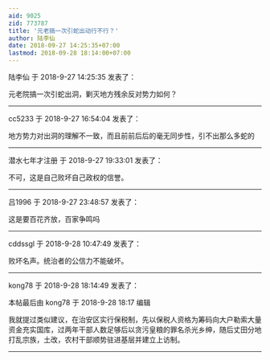 ```yaml
---
aid: 9025
zid: 773787
title: '元老搞一次引蛇出动行不行？'
author: 陆李仙
date: 2018-09-27 14:25:35+07:00
lastmod: 2018-09-28 18:14:00+07:00
---
```


陆李仙 于 2018-9-27 14:25:35 发表了：

元老院搞一次引蛇出洞，剿灭地方残余反对势力如何？

---------

cc5233 于 2018-9-27 16:54:04 发表了：

地方势力对出洞的理解不一致，而且前前后后的毫无同步性，引不出那么多蛇的

---------

潜水七年才注册 于 2018-9-27 19:33:01 发表了：

不可，这是自己败坏自己政权的信誉。

---------

吕1996 于 2018-9-27 23:48:57 发表了：

这是要百花齐放，百家争鸣吗

---------

cddssgl 于 2018-9-28 10:47:49 发表了：

败坏名声。统治者的公信力不能破坏。

---------

kong78 于 2018-9-28 18:14:49 发表了：

本帖最后由 kong78 于 2018-9-28 18:17 编辑 

我就提过类似建议，在治安区实行保税制，先以保税人资格为筹码向大户勒索大量资金充实国库，过两年干部人数足够后以贪污皇粮的罪名杀光乡绅，随后丈田分地打乱宗族，土改，农村干部顺势驻进基层并建立上访制。

---------

